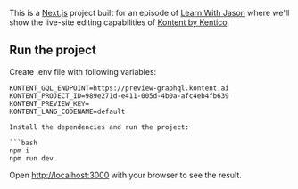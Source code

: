 This is a [Next.js](https://nextjs.org/) project built for an episode of [Learn With Jason](https://www.learnwithjason.dev/set-up-a-better-content-editing-experience) where we'll show the live-site editing capabilities of [Kontent by Kentico](https://kontent.ai).

## Run the project

Create .env file with following variables:

```
KONTENT_GQL_ENDPOINT=https://preview-graphql.kontent.ai
KONTENT_PROJECT_ID=989e271d-e411-005d-4b0a-afc4eb4fb639
KONTENT_PREVIEW_KEY=
KONTENT_LANG_CODENAME=default

Install the dependencies and run the project:

```bash
npm i
npm run dev
```

Open [http://localhost:3000](http://localhost:3000) with your browser to see the result.
